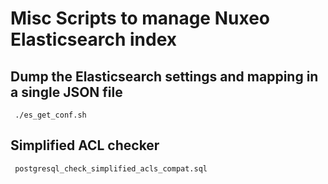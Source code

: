 # Misc Scripts to manage Nuxeo Elasticsearch index

## Dump the Elasticsearch settings and mapping in a single JSON file

     ./es_get_conf.sh

## Simplified ACL checker

     postgresql_check_simplified_acls_compat.sql
